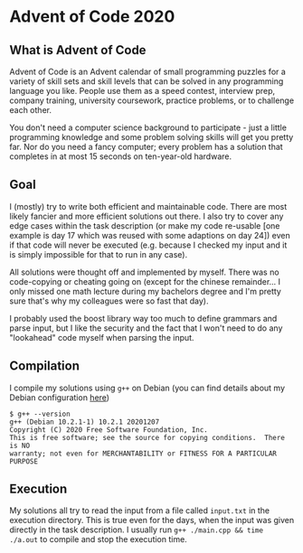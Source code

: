 # Advent of Code 2020

## What is Advent of Code

Advent of Code is an Advent calendar of small programming puzzles for a variety of skill sets and skill levels that can be solved in any programming language you like. People use them as a speed contest, interview prep, company training, university coursework, practice problems, or to challenge each other.

You don't need a computer science background to participate - just a little programming knowledge and some problem solving skills will get you pretty far. Nor do you need a fancy computer; every problem has a solution that completes in at most 15 seconds on ten-year-old hardware.

## Goal

I (mostly) try to write both efficient and maintainable code. There are most likely fancier and more efficient solutions out there. I also try to cover any edge cases within the task description (or make my code re-usable [one example is day 17 which was reused with some adaptions on day 24]) even if that code will never be executed (e.g. because I checked my input and it is simply impossible for that to run in any case).

All solutions were thought off and implemented by myself. There was no code-copying or cheating going on (except for the chinese remainder... I only missed one math lecture during my bachelors degree and I'm pretty sure that's why my colleagues were so fast that day).

I probably used the boost library way too much to define grammars and parse input, but I like the security and the fact that I won't need to do any "lookahead" code myself when parsing the input.

## Compilation

I compile my solutions using `g++` on Debian (you can find details about my Debian configuration [here](https://github.com/Abrynos/Dotfiles))

```
$ g++ --version
g++ (Debian 10.2.1-1) 10.2.1 20201207
Copyright (C) 2020 Free Software Foundation, Inc.
This is free software; see the source for copying conditions.  There is NO
warranty; not even for MERCHANTABILITY or FITNESS FOR A PARTICULAR PURPOSE
```

## Execution

My solutions all try to read the input from a file called `input.txt` in the execution directory. This is true even for the days, when the input was given directly in the task description. I usually run `g++ ./main.cpp && time ./a.out` to compile and stop the execution time.

